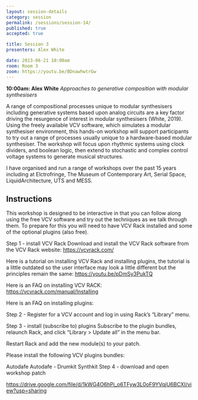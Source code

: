 ```yaml
---
layout: session-details
category: session
permalink: /sessions/session-14/
published: true
accepted: true

title: Session 3
presenters: Alex White

date: 2013-06-21 10:00am
room: Room 3
zoom: https://youtu.be/BDnawhwtrGw
---
```


**10:00am: Alex White**
_Approaches to generative composition with modular synthesisers_

A range of compositional processes unique to modular synthesisers including generative systems based upon analog circuits are a key factor driving the resurgence of interest in modular synthesisers (White, 2019). Using the freely available VCV software, which simulates a modular synthesiser environment, this hands-on workshop will support participants to try out a range of processes usually unique to a hardware-based modular synthesiser. The workshop will focus upon rhythmic systems using clock dividers, and boolean logic, then extend to stochastic and complex control voltage systems to generate musical structures. 

I have organised and run a range of workshops over the past 15 years including at Elctrofringe, The Museum of Contemporary Art, Serial Space, LiquidArchitecture, UTS and MESS. 

## Instructions
This workshop is designed to be interactive in that you can follow along using the free VCV software and try out the techniques as we talk through them. To prepare for this you will need to have VCV Rack installed and some of the optional plugins (also free).

Step 1 -  install VCV Rack
Download and install the VCV Rack software from the VCV Rack website: https://vcvrack.com/  

Here is a tutorial on installing VCV Rack and installing plugins, the tutorial is a little outdated so the user interface may look a little different but the principles remain the same: https://youtu.be/pDmSy3PukTQ

Here is an FAQ on installing VCV RACK: https://vcvrack.com/manual/Installing

Here is an FAQ on installing plugins: 


Step 2 - Register for a VCV account and log in using Rack’s “Library” menu.

Step 3 - install (subscribe to) plugins
Subscribe to the plugin bundles, relaunch Rack, and click “Library > Update all” in the menu bar.

Restart Rack and add the new module(s) to your patch.

Please install the following VCV plugins bundles:

Autodafe
Autodafe - Drumkit
Synthkit
Step 4 - download and open workshop patch

https://drive.google.com/file/d/1kWG4O6hPi_o6TFyw3L0oF9YVqjU6BCXI/view?usp=sharing